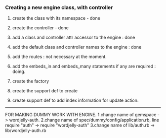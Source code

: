 ### Creating a new engine class, with controller

1. create the class with its namespace - done
2. create the controller  - done
3. add a class and controller attr accessor to the engine : done
4. add the default class and controller names to the engine : done
4. add the routes : not necessary at the moment.
5. add the embeds_in and embeds_many statements if any are required : doing.

1. create the factory
2. create the support def to create
3. create support def to add index information for update action.


---
FOR MAKING DUMMY WORK WITH ENGINE.
1.change name of gemspace -> wordjelly-auth.
2.change name of spec/dummy/config/application.rb, line require "auth" -> require "wordjelly-auth"
3.change name of lib/auth.rb -> lib/wordjelly-auth.rb